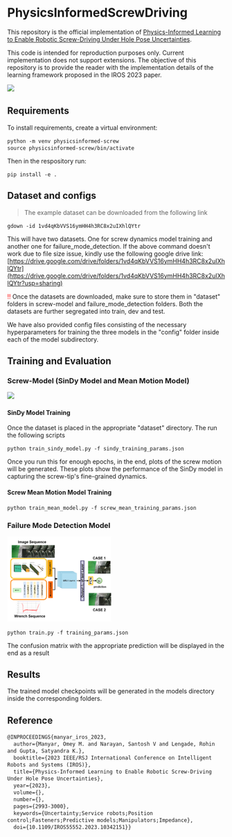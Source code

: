 # PhysicsInformedScrewDriving

This repository is the official implementation of [Physics-Informed Learning to Enable Robotic Screw-Driving Under Hole Pose Uncertainties](https://sites.google.com/usc.edu/physicsinformedscrewdriving/home).

This code is intended for reproduction purposes only. Current implementation does not support extensions.
The objective of this repository is to provide the reader with the implementation details of the learning framework proposed in the IROS 2023 paper.


<img src="./assets/Screwdriving_GIF.gif" width="500px"></img>

## Requirements

To install requirements, create a virtual environment:

```
python -m venv physicsinformed-screw
source physicsinformed-screw/bin/activate
```

Then in the respository run:
```setup
pip install -e .
```

## Dataset and configs
>The example dataset can be downloaded from the following link
```download dataset
gdown -id 1vd4qKbVVS16ymHH4h3RC8x2uIXhlQYtr
````
This will have two datasets. One for screw dynamics model training and another one for failure_mode_detection.
If the above command doesn't work due to file size issue, kindly use the following google drive link:
[https://drive.google.com/drive/folders/1vd4qKbVVS16ymHH4h3RC8x2uIXhlQYtr](https://drive.google.com/drive/folders/1vd4qKbVVS16ymHH4h3RC8x2uIXhlQYtr?usp=sharing)

<span style="color:red">!!</span> Once the datasets are downloaded, make sure to store them in "dataset" folders in screw-model and failure_mode_detection folders. Both the datasets are further segregated into train, dev and test.

We have also provided config files consisting of the necessary hyperparameters for training the three models in the "config" folder inside each of the model subdirectory.

## Training and Evaluation

### Screw-Model (SinDy Model and Mean Motion Model)
<img src="./assets/sindy_model.png" width="240px"></img>

#### SinDy Model Training
Once the dataset is placed in the appropriate "dataset" directory. The run the following scripts

```training sindy
python train_sindy_model.py -f sindy_training_params.json
```
Once you run this for enough epochs, in the end, plots of the screw motion will be generated.
These plots show the performance of the SinDy model in capturing the screw-tip's fine-grained dynamics.


#### Screw Mean Motion Model Training
```training screw mean model
python train_mean_model.py -f screw_mean_training_params.json
```


### Failure Mode Detection Model
<img src="./assets/failure_mode_architecture.png" width="240px"></img>

```training failure mode detection model
python train.py -f training_params.json
```

The confusion matrix with the appropriate prediction will be displayed in the end as a result

## Results
The trained model checkpoints will be generated in the models directory inside the corresponding folders.

## Reference

```
@INPROCEEDINGS{manyar_iros_2023,
  author={Manyar, Omey M. and Narayan, Santosh V and Lengade, Rohin and Gupta, Satyandra K.},
  booktitle={2023 IEEE/RSJ International Conference on Intelligent Robots and Systems (IROS)}, 
  title={Physics-Informed Learning to Enable Robotic Screw-Driving Under Hole Pose Uncertainties}, 
  year={2023},
  volume={},
  number={},
  pages={2993-3000},
  keywords={Uncertainty;Service robots;Position control;Fasteners;Predictive models;Manipulators;Impedance},
  doi={10.1109/IROS55552.2023.10342151}}

```